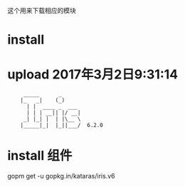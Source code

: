 这个用来下载相应的模块
# install

# upload 2017年3月2日9:31:14

         _____      _
        |_   _|    (_)
          | |  ____ _  ___
          | | | __|| |/ __|
         _| |_| |  | |\__ \
        |_____|_|  |_||___/  6.2.0

# install 组件
 
gopm get -u gopkg.in/kataras/iris.v6

 